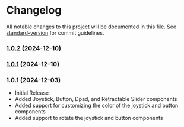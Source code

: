 # Changelog

All notable changes to this project will be documented in this file. See [standard-version](https://github.com/conventional-changelog/standard-version) for commit guidelines.

### [1.0.2](https://github.com/CypherpunkSamurai/on-screen-controllers/compare/v1.0.1...v1.0.2) (2024-12-10)

### [1.0.1](https://github.com/CypherpunkSamurai/on-screen-controllers/compare/v1.0.0...v1.0.1) (2024-12-10)

### 1.0.1 (2024-12-03)

- Initial Release
- Added Joystick, Button, Dpad, and Retractable Slider components
- Added support for customizing the color of the joystick and button components
- Added support to rotate the joystick and button components
